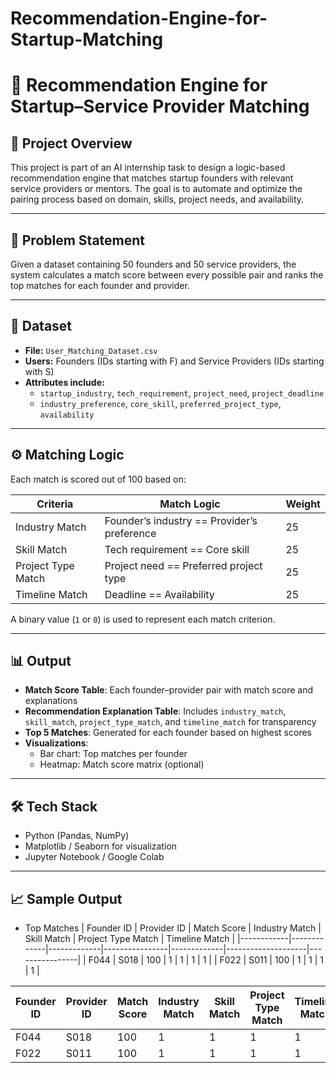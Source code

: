 # Recommendation-Engine-for-Startup-Matching

# 🚀 Recommendation Engine for Startup–Service Provider Matching

## 📌 Project Overview

This project is part of an AI internship task to design a logic-based recommendation engine that matches startup founders with relevant service providers or mentors. The goal is to automate and optimize the pairing process based on domain, skills, project needs, and availability.

---

## 🧠 Problem Statement

Given a dataset containing 50 founders and 50 service providers, the system calculates a match score between every possible pair and ranks the top matches for each founder and provider.

---

## 📁 Dataset

- **File:** `User_Matching_Dataset.csv`
- **Users:** Founders (IDs starting with F) and Service Providers (IDs starting with S)
- **Attributes include:**
  - `startup_industry`, `tech_requirement`, `project_need`, `project_deadline`
  - `industry_preference`, `core_skill`, `preferred_project_type`, `availability`

---

## ⚙️ Matching Logic

Each match is scored out of 100 based on:

| Criteria              | Match Logic                                  | Weight |
|-----------------------|----------------------------------------------|--------|
| Industry Match        | Founder’s industry == Provider’s preference  | 25     |
| Skill Match           | Tech requirement == Core skill               | 25     |
| Project Type Match    | Project need == Preferred project type       | 25     |
| Timeline Match        | Deadline == Availability                     | 25     |

A binary value (`1` or `0`) is used to represent each match criterion.

---

## 📊 Output

- **Match Score Table**: Each founder–provider pair with match score and explanations
- **Recommendation Explanation Table**: Includes `industry_match`, `skill_match`, `project_type_match`, and `timeline_match` for transparency
- **Top 5 Matches**: Generated for each founder based on highest scores
- **Visualizations**:
  - Bar chart: Top matches per founder
  - Heatmap: Match score matrix (optional)

---

## 🛠️ Tech Stack

- Python (Pandas, NumPy)
- Matplotlib / Seaborn for visualization
- Jupyter Notebook / Google Colab

---

## 📈 Sample Output

- Top Matches
| Founder ID | Provider ID | Match Score | Industry Match | Skill Match | Project Type Match | Timeline Match |
|------------|-------------|-------------|----------------|-------------|--------------------|----------------|
| F044       | S018        | 100         | 1              | 1           | 1                  | 1              |
| F022       | S011        | 100         | 1              | 1           | 1                  | 1              |


| Founder ID | Provider ID | Match Score | Industry Match | Skill Match | Project Type Match | Timeline Match |
|------------|-------------|-------------|----------------|-------------|--------------------|----------------|
| F044       | S018        | 100         | 1              | 1           | 1                  | 1              |
| F022       | S011        | 100         | 1              | 1           | 1                  | 1              |





